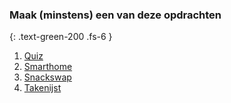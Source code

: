 ### Maak (minstens) een van deze opdrachten
{: .text-green-200 .fs-6 }

1. [Quiz](opdrachten/quiz)
1. [Smarthome](opdrachten/takenlijst)
1. [Snackswap](opdrachten/snackswap)
1. [Takenijst](opdrachten/smarthome)